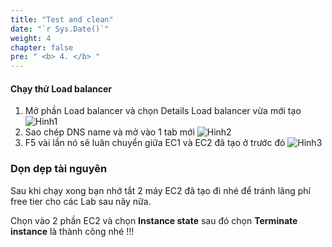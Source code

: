 ```yaml
---
title: "Test and clean"
date: "`r Sys.Date()`"
weight: 4
chapter: false
pre: " <b> 4. </b> "
---
```


#### Chạy thử Load balancer

1. Mở phần Load balancer và chọn Details Load balancer vừa mới tạo
   ![Hinh1](/images/4.Test-clean/4-1.png?height=450px&width=800px)
2. Sao chép DNS name và mở vào 1 tab mới
   ![Hinh2](/images/4.Test-clean/4-2.png?height=120px&width=600px)
3. F5 vài lần nó sẽ luân chuyển giữa EC1 và EC2 đã tạo ở trước đó
   ![Hinh3](/images/4.Test-clean/4-3.png?height=100px&width=600px)

### Dọn dẹp tài nguyên

Sau khi chạy xong bạn nhớ tắt 2 máy EC2 đã tạo đi nhé để tránh lãng phí free tier cho các Lab sau nãy nữa.

Chọn vào 2 phần EC2 và chọn **Instance state** sau đó chọn **Terminate instance** là thành công nhé !!!
